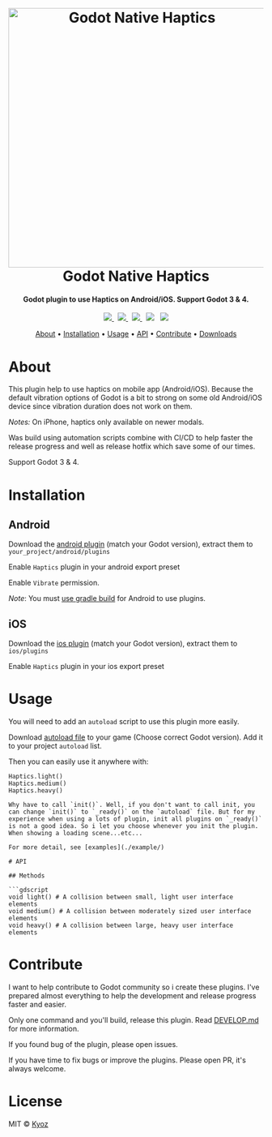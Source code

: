 <h1 align="center">
  <br>
  <img src="./icon.png" alt="Godot Native Haptics" width=512>
  <br>
  Godot Native Haptics
  <br>
</h1>

<h4 align="center">Godot plugin to use Haptics on Android/iOS. Support Godot 3 & 4</a>.</h4>

<p align="center">
  <a href="https://github.com/kyoz/godot-haptics/releases">
    <img src="https://img.shields.io/github/v/tag/kyoz/godot-haptics?label=Version&style=flat-square">
  </a>
  <span>&nbsp</span>
  <a href="https://github.com/kyoz/godot-haptics/actions">
    <img src="https://img.shields.io/github/actions/workflow/status/kyoz/godot-haptics/release.yml?label=Build&style=flat-square&color=00ad06">
  </a>
  <span>&nbsp</span>
  <a href="https://github.com/kyoz/godot-haptics/releases">
    <img src="https://img.shields.io/github/downloads/kyoz/godot-haptics/total?style=flat-square&label=Downloads&color=de3f00">
  </a>
  <span>&nbsp</span>
  <img src="https://img.shields.io/github/stars/kyoz/godot-haptics?style=flat-square&color=c99e00">
  <span>&nbsp</span>
  <img src="https://img.shields.io/github/license/kyoz/godot-haptics?style=flat-square&color=fc7b03">
</p>

<p align="center">
  <a href="#about">About</a> •
  <a href="#installation">Installation</a> •
  <a href="#usage">Usage</a> •
  <a href="#api">API</a> •
  <a href="#contribute">Contribute</a> •
  <a href="https://github.com/kyoz/godot-haptics/releases">Downloads</a> 
</p>

# About

This plugin help to use haptics on mobile app (Android/iOS). Because the default vibration options of Godot is a bit to strong on some old Android/iOS device since vibration duration does not work on them.

*Notes:* On iPhone, haptics only available on newer modals.

Was build using automation scripts combine with CI/CD to help faster the release progress and well as release hotfix which save some of our times.

Support Godot 3 & 4.

# Installation

## Android

Download the [android plugin](https://github.com/kyoz/godot-haptics/releases) (match your Godot version), extract them to `your_project/android/plugins`

Enable `Haptics` plugin in your android export preset

Enable `Vibrate` permission.

*Note*: You must [use gradle build](https://docs.godotengine.org/en/stable/tutorials/export/android_gradle_build.html) for Android to use plugins.

## iOS

Download the [ios plugin](https://github.com/kyoz/godot-haptics/releases) (match your Godot version), extract them to `ios/plugins`

Enable `Haptics` plugin in your ios export preset

# Usage

You will need to add an `autoload` script to use this plugin more easily.

Download [autoload file](./autoload) to your game (Choose correct Godot version). Add it to your project `autoload` list.

Then you can easily use it anywhere with:

```gdscript
Haptics.light()
Haptics.medium()
Haptics.heavy()

Why have to call `init()`. Well, if you don't want to call init, you can change `init()` to `_ready()` on the `autoload` file. But for my experience when using a lots of plugin, init all plugins on `_ready()` is not a good idea. So i let you choose whenever you init the plugin. When showing a loading scene...etc...

For more detail, see [examples](./example/)

# API

## Methods

```gdscript
void light() # A collision between small, light user interface elements
void medium() # A collision between moderately sized user interface elements	
void heavy() # A collision between large, heavy user interface elements
```

# Contribute

I want to help contribute to Godot community so i create these plugins. I've prepared almost everything to help the development and release progress faster and easier.

Only one command and you'll build, release this plugin. Read [DEVELOP.md](./DEVELOP.md) for more information.

If you found bug of the plugin, please open issues.

If you have time to fix bugs or improve the plugins. Please open PR, it's always welcome.

# License

MIT © [Kyoz](mailto:banminkyoz@gmail.com)
